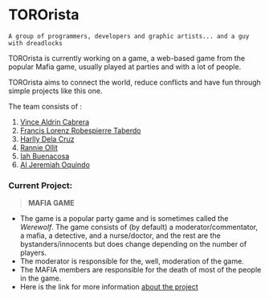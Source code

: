 # TOROrista
`A group of programmers, developers and graphic artists... and a guy with dreadlocks`

TOROrista is currently working on a game, a web-based game from the popular Mafia game, usually played at parties and with a lot of people.

TOROrista aims to connect the world, reduce conflicts and have fun through simple projects like this one.

The team consists of :
1. [Vince Aldrin Cabrera](https://github.com/vincealdrin)
2. [Francis Lorenz Robespierre Taberdo](https://github.com/francistaberdo)
3. [Harlly Dela Cruz](https://github.com/bobharley)
4. [Rannie Ollit](https://github.com/einnar82)
5. [Iah Buenacosa](https://github.com/iahello)
6. [Al Jeremiah Oquindo](https://github.com/aloqui)

### Current Project:
> __MAFIA GAME__
- The game is a popular party game and is sometimes called the *Werewolf*. The game consists of (by default) a moderator/commentator, a mafia, a detective, and a nurse/doctor, and the rest are the bystanders/innocents but does change depending on the number of players.
- The moderator is responsible for the, well, moderation of the game.
- The MAFIA members are responsible for the death of most of the people in the game.
- Here is the link for more information [about the project](https://github.com/TOROrista/mafia-the-game)